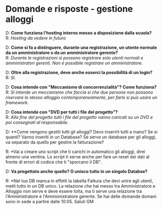 # Domande e risposte - gestione alloggi
D: **Come funziona l'hosting interno messo a disposizione dalla scuola?**  
R: *Hosting da vedere in futuro*

D: **Come si fa a distinguere, durante una registrazione, un utente normale da un amministratore o da un amministratore gerente?**  
R: *Durante le registrazioni si possono registrare solo utenti normali e amministratori gerenti. Non è possibile registrare un amministratore.*

D: **Oltre alla registrazione, deve anche esserci la possibilità di un login?**  
R: *Sì.*

D: **Cosa intende con "Meccanismo di concorrenzialità"? Come funziona?**  
R: *Si intende un meccanismo che faccia sì che due persone non possono riservare lo stesso alloggio contemporaneamente, per farlo si può usare un framework.*

D: **Cosa intende con "DVD per tutti i file del progetto"?**  
R: *Alla fine del progetto tutti i file del progetto vanno caricati su un DVD e poi consegnati al responsabile.*

D: **Come vengono gestiti tutti gli alloggi? Devo inserirli tutti a mano? Se si quanti? Vanno inseriti in un Database? Se serve un database per gli alloggi, va separato da quello per gestire la fatturazione?

R: *Vai a creare uno script che ti carichi in automatico gli alloggi, direi almeno una ventina. Lo script ti serve anche per fare un reset dei dati al fronte di errori di codice che ti "sporcano il DB".

D: **Va progettato anche quello? O unisco tutto in un singolo Databse?**  

R: *Nel tuo DB manca in effetti la tabella Fattura che devi unire agli utenti, metti tutto in un DB unico. La relazione che hai messo tra Amministratore e Alloggio non serve e deve essere tolta, ma ti serve una relazione tra l'Amministratore e l'Ammionistratore gerente.
Se hai delle domande domani sono in sede a partire dalle 10:05. Saluti GM


